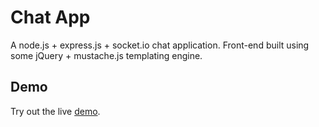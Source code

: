 # Chat App
A node.js + express.js + socket.io chat application.
Front-end built using some jQuery + mustache.js templating engine.

## Demo
Try out the live [demo](https://limitless-lowlands-86724.herokuapp.com/).
